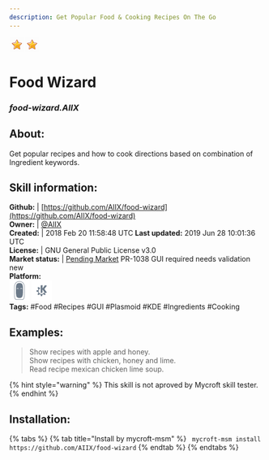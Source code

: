 ```yaml
--- 
description: Get Popular Food & Cooking Recipes On The Go
---
```


![](../.gitbook/assets/star.png)![](../.gitbook/assets/star.png)  
# Food Wizard  
### _food-wizard.AIIX_  
## About:  
Get popular recipes and how to cook directions based on combination of Ingredient keywords.

## Skill information:  
**Github:** | [https://github.com/AIIX/food-wizard](https://github.com/AIIX/food-wizard)  
**Owner:** | [@AIIX](https://github.com/AIIX)  
**Created:** | 2018 Feb 20 11:58:48 UTC  **Last updated:** 2019 Jun 28 10:01:36 UTC  
**License:** | GNU General Public License v3.0  
**Market status:** | [Pending Market](https://market.mycroft.ai/skill/) PR-1038 GUI required needs validation new  
**Platform:**  
 ![](../.gitbook/assets/mark-2-icon.png)  ![](../.gitbook/assets/kde.png)   
**Tags:** \#Food \#Recipes \#GUI \#Plasmoid \#KDE \#Ingredients \#Cooking   
## Examples:  
> Show recipes with apple and honey.  
> Show recipes with chicken, honey and lime.  
> Read recipe mexican chicken lime soup.  
  
{% hint style="warning" %}
This skill is not aproved by Mycroft skill tester.
{% endhint %}
    
## Installation:  
{% tabs %}
{% tab title="Install by mycroft-msm" %}
``` mycroft-msm install https://github.com/AIIX/food-wizard```
{% endtab %}
  {% endtabs %}
  